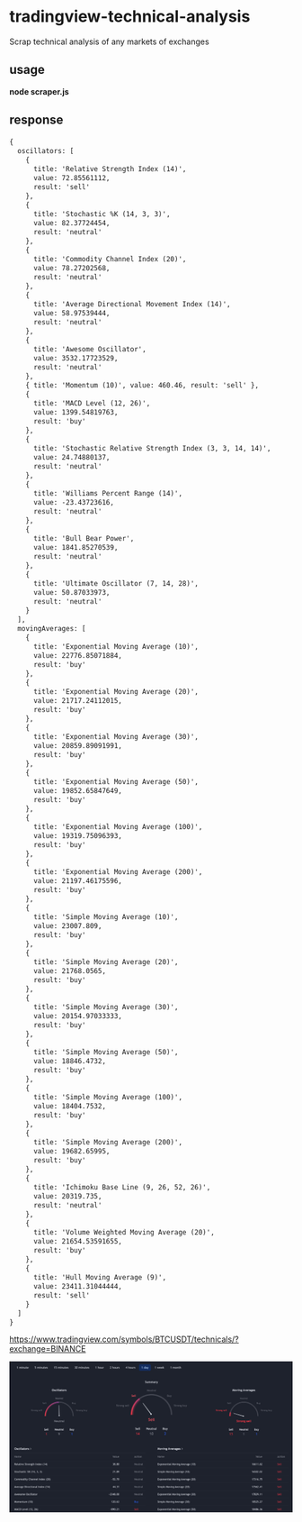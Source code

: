 
# tradingview-technical-analysis
Scrap technical analysis of any markets of exchanges

##  usage
**node scraper.js**

## response
    {
      oscillators: [
        {
          title: 'Relative Strength Index (14)',
          value: 72.85561112,
          result: 'sell'
        },
        {
          title: 'Stochastic %K (14, 3, 3)',
          value: 82.37724454,
          result: 'neutral'
        },
        {
          title: 'Commodity Channel Index (20)',
          value: 78.27202568,
          result: 'neutral'
        },
        {
          title: 'Average Directional Movement Index (14)',
          value: 58.97539444,
          result: 'neutral'
        },
        {
          title: 'Awesome Oscillator',
          value: 3532.17723529,
          result: 'neutral'
        },
        { title: 'Momentum (10)', value: 460.46, result: 'sell' },
        {
          title: 'MACD Level (12, 26)',
          value: 1399.54819763,
          result: 'buy'
        },
        {
          title: 'Stochastic Relative Strength Index (3, 3, 14, 14)',
          value: 24.74880137,
          result: 'neutral'
        },
        {
          title: 'Williams Percent Range (14)',
          value: -23.43723616,
          result: 'neutral'
        },
        {
          title: 'Bull Bear Power',
          value: 1841.85270539,
          result: 'neutral'
        },
        {
          title: 'Ultimate Oscillator (7, 14, 28)',
          value: 50.87033973,
          result: 'neutral'
        }
      ],
      movingAverages: [
        {
          title: 'Exponential Moving Average (10)',
          value: 22776.85071884,
          result: 'buy'
        },
        {
          title: 'Exponential Moving Average (20)',
          value: 21717.24112015,
          result: 'buy'
        },
        {
          title: 'Exponential Moving Average (30)',
          value: 20859.89091991,
          result: 'buy'
        },
        {
          title: 'Exponential Moving Average (50)',
          value: 19852.65847649,
          result: 'buy'
        },
        {
          title: 'Exponential Moving Average (100)',
          value: 19319.75096393,
          result: 'buy'
        },
        {
          title: 'Exponential Moving Average (200)',
          value: 21197.46175596,
          result: 'buy'
        },
        {
          title: 'Simple Moving Average (10)',
          value: 23007.809,
          result: 'buy'
        },
        {
          title: 'Simple Moving Average (20)',
          value: 21768.0565,
          result: 'buy'
        },
        {
          title: 'Simple Moving Average (30)',
          value: 20154.97033333,
          result: 'buy'
        },
        {
          title: 'Simple Moving Average (50)',
          value: 18846.4732,
          result: 'buy'
        },
        {
          title: 'Simple Moving Average (100)',
          value: 18404.7532,
          result: 'buy'
        },
        {
          title: 'Simple Moving Average (200)',
          value: 19682.65995,
          result: 'buy'
        },
        {
          title: 'Ichimoku Base Line (9, 26, 52, 26)',
          value: 20319.735,
          result: 'neutral'
        },
        {
          title: 'Volume Weighted Moving Average (20)',
          value: 21654.53591655,
          result: 'buy'
        },
        {
          title: 'Hull Moving Average (9)',
          value: 23411.31044444,
          result: 'sell'
        }
      ]
    }

https://www.tradingview.com/symbols/BTCUSDT/technicals/?exchange=BINANCE

![tradingview-technical-analysis](https://github.com/devzarghami/tradingview-technical-analysis/blob/main/tradingview-technical-analysis.png)

